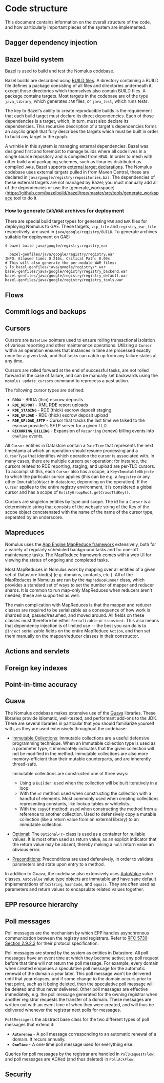 # Code structure

This document contains information on the overall structure of the code, and how
particularly important pieces of the system are implemented.

## Dagger dependency injection

## Bazel build system

[Bazel](https://www.bazel.io/) is used to build and test the Nomulus codebase.

Bazel builds are described using [BUILD
files](https://www.bazel.io/versions/master/docs/build-ref.html). A directory
containing a BUILD file defines a package consisting of all files and
directories underneath it, except those directories which themselves also
contain BUILD files. A package contains targets. Most targets in the codebase
are of the type `java_library`, which generates `JAR` files, or `java_test`,
which runs tests.

The key to Bazel's ability to create reproducible builds is the requirement that
each build target must declare its direct dependencies. Each of those
dependencies is a target, which, in turn, must also declare its dependencies.
This recursive description of a target's dependencies forms an acyclic graph
that fully describes the targets which must be built in order to build any
target in the graph.

A wrinkle in this system is managing external dependencies. Bazel was designed
first and foremost to manage builds where all code lives in a single source
repository and is compiled from `HEAD`. In order to mesh with other build and
packaging schemes, such as libraries distributed as compiled `JAR`s, Bazel
supports [external target
declarations](https://www.bazel.io/versions/master/docs/external.html#transitive-dependencies).
The Nomulus codebase uses external targets pulled in from Maven Central, these
are declared in `java/google/registry/repositories.bzl`. The dependencies of
these external targets are not managed by Bazel; you must manually add all of
the dependencies or use the
[generate_workspace](https://github.com/bazelbuild/bazel/tree/master/src/tools/generate_workspace
tool to do it.

### How to generate `EAR`/`WAR` archives for deployment

There are special build target types for generating `WAR` and `EAR` files for
deploying Nomulus to GAE. These targets, `zip_file` and `registry_ear_file` respectively, are used in `java/google/registry/BUILD`. To generate archives suitable for deployment on GAE:

```shell
$ bazel build java/google/registry:registry_ear
  ...
  bazel-genfiles/java/google/registry/registry.ear
INFO: Elapsed time: 0.216s, Critical Path: 0.00s
# This will also generate the per-module WAR files:
$ ls bazel-genfiles/java/google/registry/*.war
bazel-genfiles/java/google/registry/registry_backend.war
bazel-genfiles/java/google/registry/registry_default.war
bazel-genfiles/java/google/registry/registry_tools.war
```

## Flows

## Commit logs and backups

## Cursors

Cursors are `DateTime` pointers used to ensure rolling transactional isolation
of various reporting and other maintenance operations. Utilizing a `Cursor`
within an operation ensures that instances in time are processed exactly once
for a given task, and that tasks can catch up from any failure states at any
time.

Cursors are rolled forward at the end of successful tasks, are not rolled
forward in the case of failure, and can be manually set backwards using the
`nomulus update_cursors` command to reprocess a past action.

The following cursor types are defined:

*   **`BRDA`** - BRDA (thin) escrow deposits
*   **`RDE_REPORT`** - XML RDE report uploads
*   **`RDE_STAGING`** - RDE (thick) escrow deposit staging
*   **`RDE_UPLOAD`** - RDE (thick) escrow deposit upload
*   **`RDE_UPLOAD_SFTP`** - Cursor that tracks the last time we talked to the
    escrow provider's SFTP server for a given TLD.
*   **`RECURRING_BILLING`** - Expansion of `Recurring` (renew) billing events
    into `OneTime` events.

All `Cursor` entities in Datastore contain a `DateTime` that represents the next
timestamp at which an operation should resume processing and a `CursorType` that
identifies which operation the cursor is associated with. In many cases, there
are multiple cursors per operation; for instance, the cursors related to RDE
reporting, staging, and upload are per-TLD cursors. To accomplish this, each
`Cursor` also has a scope, a `Key<ImmutableObject>` to which the particular
cursor applies (this can be e.g. a `Registry` or any other `ImmutableObject` in
datastore, depending on the operation). If the `Cursor` applies to the entire
registry environment, it is considered a global cursor and has a scope of
`EntityGroupRoot.getCrossTldKey()`.

Cursors are singleton entities by type and scope. The id for a `Cursor` is a
deterministic string that consists of the websafe string of the Key of the scope
object concatenated with the name of the name of the cursor type, separated by
an underscore.

## Mapreduces

Nomulus uses the [App Engine MapReduce
framework](https://github.com/GoogleCloudPlatform/appengine-mapreduce/wiki/1-MapReduce)
extensively, both for a variety of regularly scheduled background tasks and for
one-off maintenance tasks. The MapReduce framework comes with a web UI for
viewing the status of ongoing and completed tasks.

Most MapReduces in Nomulus work by mapping over all entities of a given set of
Datastore kind(s) (e.g. domains, contacts, etc.). All of the MapReduces in
Nomulus are run by the `MapreduceRunner` class, which provides a standard set of
ways to set the number of mapper and reducer shards. It is common to run
map-only MapReduces when reducers aren't needed; these are supported as well.

The main complication with MapReduces is that the mapper and reducer classes are
required to be serializable as a consequence of how work is sharded out,
pasued/resumed, and moved around. All fields on these classes must therefore be
either `Serializable` or `transient`. This also means that dependency injection
is of limited use -- the best you can do is to `@Inject` serializable fields on
the entire MapReduce `Action`, and then set them manually on the mapper/reducer
classes in their constructor.

## Actions and servlets

## Foreign key indexes

## Point-in-time accuracy

## Guava

The Nomulus codebase makes extensive use of the
[Guava](https://github.com/google/guava) libraries. These libraries provide
idiomatic, well-tested, and performant add-ons to the JDK. There are several
libraries in particular that you should familiarize yourself with, as they are
used extensively throughout the codebase:

*   [Immutable
    Collections](https://github.com/google/guava/wiki/ImmutableCollectionsExplained):
    Immutable collections are a useful defensive programming technique. When an
    Immutable collection type is used as a parameter type, it immediately
    indicates that the given collection will not be modified in the method.
    Immutable collections are also more memory-efficient than their mutable
    counterparts, and are inherently thread-safe.

    Immutable collections are constructed one of three ways:

    *   Using a `Builder`: used when the collection will be built iteratively in
        a loop.
    *   With the `of` method: used when constructing the collection with a
        handful of elements. Most commonly used when creating collections
        representing constants, like lookup tables or whitelists.
    *   With the `copyOf` method: used when constructing the method from a
        reference to another collection. Used to defensively copy a mutable
        collection (like a return value from an external library) to an
        immutable collection.

*   [Optional](https://github.com/google/guava/wiki/UsingAndAvoidingNullExplained#optional):
    The `Optional<T>` class is used as a container for nullable values. It is
    most often used as return value, as an explicit indicator that the return
    value may be absent, thereby making a `null` return value an obvious error.

*   [Preconditions](https://github.com/google/guava/wiki/PreconditionsExplained):
    Preconditions are used defensively, in order to validate parameters and
    state upon entry to a method.

In addition to Guava, the codebase also extensively uses
[AutoValue](https://github.com/google/auto) value classes. `AutoValue` value
type objects are immutable and have sane default implementations of `toString`,
`hashCode`, and `equals`. They are often used as parameters and return values to
encapsulate related values together.

## EPP resource hierarchy

## Poll messages

Poll messages are the mechanism by which EPP handles asynchronous communication
between the registry and registrars. Refer to [RFC 5730 Section
2.9.2.3](https://tools.ietf.org/html/rfc5730#section-2.9.2.3) for their protocol
specification.

Poll messages are stored by the system as entities in Datastore. All poll
messages have an event time at which they become active; any poll request before
that time will not return the poll message. For example, every domain when
created enqueues a speculative poll message for the automatic renewal of the
domain a year later. This poll message won't be delivered until that year
elapses, and if some change to the domain occurs prior to that point, such as it
being deleted, then the speculative poll message will be deleted and thus never
delivered. Other poll messages are effective immediately, e.g. the poll message
generated for the owning registrar when another registrar requests the transfer
of a domain. These messages are written out with an event time of when they were
created, and will thus be delivered whenever the registrar next polls for
messages.

`PollMessage` is the abstract base class for the two different types of poll
messages that extend it:

*   **`Autorenew`** - A poll message corresponding to an automatic renewal of a
    domain. It recurs annually.
*   **`OneTime`** - A one-time poll message used for everything else.

Queries for poll messages by the registrar are handled in `PollRequestFlow`, and
poll messages are ACKed (and thus deleted) in `PollAckFlow`.

## Security
